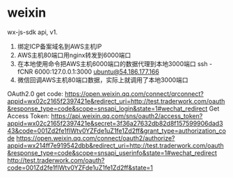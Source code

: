 # weixin

wx-js-sdk api, v1.

1. 绑定ICP备案域名到AWS主机IP
2. AWS主机80端口用nginx转发到6000端口
3. 在本地使用命令把AWS主机6000端口的数据代理到本地3000端口
 ssh -fCNR 6000:127.0.0.1:3000 ubuntu@54.186.177.166
4. 微信回调AWS主机80端口数据，实际上就调用了本地3000端口 


OAuth2.0 get code: https://open.weixin.qq.com/connect/qrconnect?appid=wx02c2165f2397421e&redirect_uri=http://test.traderwork.com/oauth&response_type=code&scope=snsapi_login&state=1#wechat_redirect
Get Access Token: https://api.weixin.qq.com/sns/oauth2/access_token?appid=wx02c2165f2397421e&secret=3f36a27632db82d8f157599906dad343&code=001Zd2fe1fIWtv0YZFde1uZ1fe1Zd2ff&grant_type=authorization_code
https://open.weixin.qq.com/connect/oauth2/authorize?appid=wx214ff7e919542dbb&redirect_uri=http://test.traderwork.com/oauth&response_type=code&scope=snsapi_userinfo&state=1#wechat_redirect
http://test.traderwork.com/oauth?code=001Zd2fe1fIWtv0YZFde1uZ1fe1Zd2ff&state=1